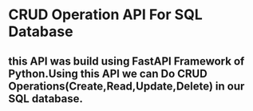 # CRUD Operation API For SQL Database
## this API was build using FastAPI Framework of Python.Using this API we can Do CRUD Operations(Create,Read,Update,Delete) in our SQL database.
